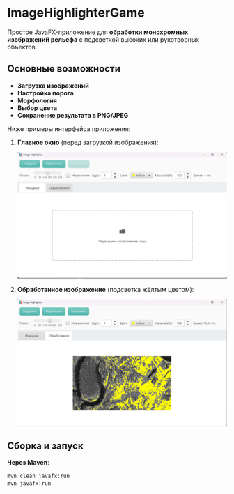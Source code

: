# ImageHighlighterGame

Простое JavaFX-приложение для **обработки монохромных изображений рельефа** с подсветкой высоких или рукотворных объектов.

## Основные возможности
- **Загрузка изображений**
- **Настройка порога**
- **Морфология**
- **Выбор цвета**
- **Сохранение результата в PNG/JPEG**

Ниже примеры интерфейса приложения:

1. **Главное окно** (перед загрузкой изображения):
    
   ![Главное окно](docs/screenshot_main.png)

2. **Обработанное изображение** (подсветка жёлтым цветом):
   
   ![Обработанное изображение](docs/screenshot_processed.png)

## Сборка и запуск

**Через Maven**:
   ```bash
   mvn clean javafx:run
   mvn javafx:run

